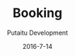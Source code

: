 ---
title: Booking
showInNav: true
sections:
    -
        template: fullHeightBanner
        button:
            target: _self
            text: 'Book us now'
            href: '#booking'
        text: '# Having a party? A baby shower? A meeting? No problem :)'
        backgroundImage: b66ba8f6703592bb5a2d2d01a3e18b0500db998b
    -
        template: richTextSection
        text: null
    -
        template: richTextSection
        text: null
    -
        template: quotes
        heading: Testimonials
        quotes:
            -
                text: 'This place is awesome!'
                name: Somebody
            -
                text: 'This place is awesome!'
                name: Somebody
            -
                text: 'This place is awesome!'
                name: Somebody
            -
                text: 'This place is awesome!'
                name: Somebody
    -
        template: buffetInfo
        heading: 'We cook a mean buffet'
        subheading: 'Lorem ipsum dolor sit amet, consectetur adipiscing elit. Donec ut dictum tellus, eu blandit metus. Sed consequat sit amet mi imperdiet sagittis. Quisque id dictum justo. '
        brunchText: "### Brunch buffet\n- Menu item\n- Menu item\n- Menu item\n- Menu item\n- Menu item\n- Menu item\n- Menu item\n- Menu item\n- Menu item\n- Menu item\n- Menu item"
        lunchText: "### Lunch buffet\n- Menu item\n- Menu item\n- Menu item\n- Menu item\n- Menu item\n- Menu item\n- Menu item\n- Menu item\n- Menu item\n- Menu item\n- Menu item"
        images:
            - 23f2ecfa4c1b5b0b4a1bdbc9d1f4755d641efbfd
            - 23f2ecfa4c1b5b0b4a1bdbc9d1f4755d641efbfd
            - 23f2ecfa4c1b5b0b4a1bdbc9d1f4755d641efbfd
    -
        template: tabbedIframes
        heading: 'Book us now'
        iframes:
            -
                tabName: Buffet
                iFrameUrl: 'https://podio.com/webforms/15286468/1024618?e=true#http%3A%2F%2Fwww.sweetsurrender.dk%2Fbooking-fest%2F'
navOrder: '2'
description: null
meta:
    id: 80194a97565a3723e2c8d5c404ec87e0a67ea0ff
    parentId: ""
    language: en
date: '2016-7-14'
author: 'Putaitu Development'
permalink: /booking/
layout: sectionPage
---